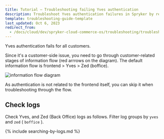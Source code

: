 ```yaml
---
title: Tutorial — Troubleshooting failing Yves authentication
description: Troubleshoot Yves authentication failures in Spryker by reviewing Yves and Zed logs, and follow the steps to identify and resolve issues
template: troubleshooting-guide-template
last_updated: Oct 6, 2023
redirect_from:
  - /docs/cloud/dev/spryker-cloud-commerce-os/troubleshooting/troubleshooting-tutorials/tutorial-troubleshooting-failing-yves-authentication.html
---
```


Yves authentication fails for all customers.

Since it's a customer-side issue, you need to go through customer-related stages of information flow (red arrrows on the diagram). The default information flow is frontend > Yves > Zed (boffice).

![information flow diagram](https://spryker.s3.eu-central-1.amazonaws.com/cloud-docs/_includes/informatin-flow-diagram.png)

As authentication is not related to the frontend itself, you can skip it when troubleshooting through the flow.


## Check logs

Check Yves, and Zed (Back Office) logs as follows. Filter log groups by `yves` and `zed` ( `boffice` ).

{% include searching-by-logs.md %} <!-- To edit, see /_includes/searching-by-logs.md -->

